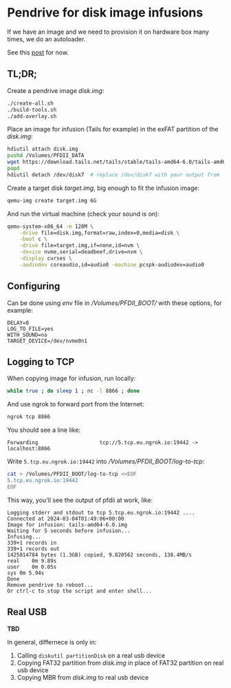 # Pendrive for disk image infusions

If we have an image and we need to provision it on hardware box many times, we do an autoloader.

See this [post](https://aleksandr.vin/2024/03/02/pendrive-for-disk-image-infusions.html) for now.

## TL;DR;

Create a pendrive image *disk.img*:

```bash
./create-all.sh
./build-tools.sh
./add-overlay.sh
```

Place an image for infusion (Tails for example) in the exFAT partition of the *disk.img*:

```bash
hdiutil attach disk.img
pushd /Volumes/PFDII_DATA
wget https://download.tails.net/tails/stable/tails-amd64-6.0/tails-amd64-6.0.img
popd
hdiutil detach /dev/disk7  # replace /dev/disk7 with your output from `hdiutil attach disk.img`
```

Create a target disk *target.img*, big enough to fit the infusion image:

```bash
qemu-img create target.img 6G
```

And run the virtual machine (check your sound is on):

```bash
qemu-system-x86_64 -m 128M \
    -drive file=disk.img,format=raw,index=0,media=disk \
    -boot c \
    -drive file=target.img,if=none,id=nvm \
    -device nvme,serial=deadbeef,drive=nvm \
    -display curses \
    -audiodev coreaudio,id=audio0 -machine pcspk-audiodev=audio0
```

## Configuring

Can be done using *env* file in */Volumes/PFDII_BOOT/* with these options, for example:

```shell
DELAY=0
LOG_TO_FILE=yes
WITH_SOUND=no
TARGET_DEVICE=/dev/nvme0n1
```

## Logging to TCP

When copying image for infusion, run locally:

```bash
while true ; do sleep 1 ; nc -l 8866 ; done
```

And use ngrok to forward port from the Internet:

```bash
ngrok tcp 8866
```

You should see a line like:

```
Forwarding                    tcp://5.tcp.eu.ngrok.io:19442 -> localhost:8866
```

Write `5.tcp.eu.ngrok.io:19442` into */Volumes/PFDII_BOOT/log-to-tcp*:

```bash
cat > /Volumes/PFDII_BOOT/log-to-tcp <<EOF
5.tcp.eu.ngrok.io:19442
EOF
```

This way, you'll see the output of pfdii at work, like:

```
Logging stderr and stdout to tcp 5.tcp.eu.ngrok.io:19442 ....
Connected at 2024-03-04T01:49:06+00:00
Image for infusion: tails-amd64-6.0.img
Waiting for 5 seconds before infusion...
Infusing...
339+1 records in
339+1 records out
1425014784 bytes (1.3GB) copied, 9.820562 seconds, 138.4MB/s
real	0m 9.89s
user	0m 0.05s
sys	0m 5.94s
Done
Remove pendrive to reboot...
Or ctrl-c to stop the script and enter shell...
```


## Real USB

**TBD**

In general, differnece is only in:

1. Calling `diskutil partitionDisk` on a real usb device
2. Copying FAT32 partition from *disk.img* in place of FAT32 partition on real usb device
3. Copying MBR from *disk.img* to real usb device
